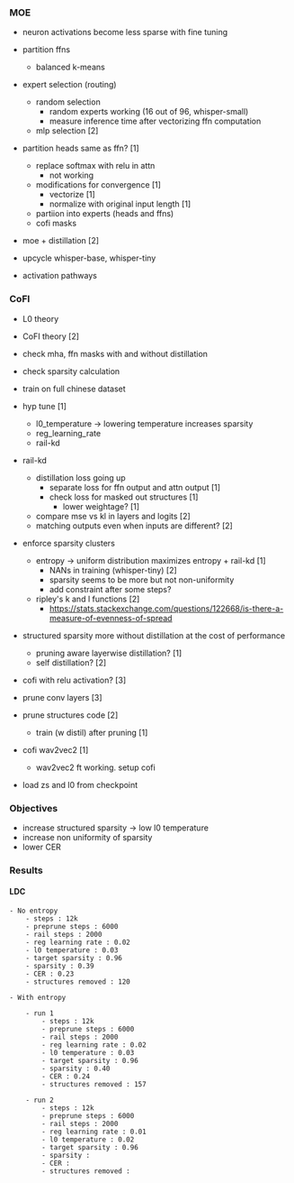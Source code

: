 ### MOE

- neuron activations become less sparse with fine tuning

- partition ffns
	- balanced k-means

- expert selection (routing)
	- random selection
		- random experts working (16 out of 96, whisper-small)
		- measure inference time after vectorizing ffn computation
	- mlp selection [2]

- partition heads same as ffn?  [1]
	- replace softmax with relu in attn
		- not working
	- modifications for convergence [1]
		- vectorize [1]
		- normalize with original input length [1]
	- partiion into experts (heads and ffns)
	- cofi masks

- moe + distillation  [2]

- upcycle whisper-base, whisper-tiny

- activation pathways


### CoFI

- L0 theory
- CoFI theory [2]

- check mha, ffn masks with and without distillation
- check sparsity calculation

- train on full chinese dataset

- hyp tune [1]
	- l0_temperature -> lowering temperature increases sparsity
	- reg_learning_rate
	- rail-kd

- rail-kd
	- distillation loss going up
		- separate loss for ffn output and attn output [1]
		- check loss for masked out structures [1]
			- lower weightage?  [1]
	- compare mse vs kl in layers and logits [2]
	- matching outputs even when inputs are different? [2]

- enforce sparsity clusters 
	- entropy -> uniform distribution maximizes entropy + rail-kd [1]
		- NANs in training (whisper-tiny) [2]
		- sparsity seems to be more but not non-uniformity
		- add constraint after some steps?
	- ripley's k and l functions  [2]
		- https://stats.stackexchange.com/questions/122668/is-there-a-measure-of-evenness-of-spread

- structured sparsity more without distillation at the cost of performance
	- pruning aware layerwise distillation? [1]
	- self distillation?  [2]

- cofi with relu activation? [3]

- prune conv layers [3]

- prune structures code [2]
	- train (w distil) after pruning [1]

- cofi wav2vec2 [1]
	- wav2vec2 ft working. setup cofi 

- load zs and l0 from checkpoint


### Objectives

- increase structured sparsity -> low l0 temperature
- increase non uniformity of sparsity
- lower CER


### Results

#### LDC

	- No entropy
		- steps : 12k
		- preprune steps : 6000
		- rail steps : 2000
		- reg learning rate : 0.02
		- l0 temperature : 0.03
		- target sparsity : 0.96
		- sparsity : 0.39
		- CER : 0.23
		- structures removed : 120

	- With entropy

		- run 1
			- steps : 12k
			- preprune steps : 6000
			- rail steps : 2000
			- reg learning rate : 0.02
			- l0 temperature : 0.03
			- target sparsity : 0.96
			- sparsity : 0.40
			- CER : 0.24
			- structures removed : 157

		- run 2
			- steps : 12k
			- preprune steps : 6000
			- rail steps : 2000
			- reg learning rate : 0.01
			- l0 temperature : 0.02
			- target sparsity : 0.96
			- sparsity :
			- CER :
			- structures removed :